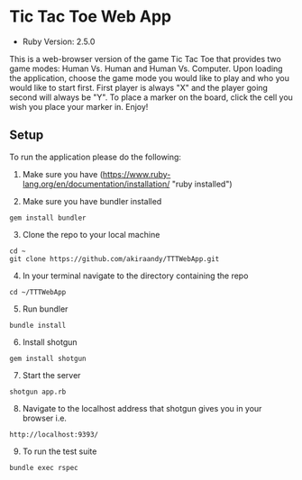 # Tic Tac Toe Web App

* Ruby Version: 2.5.0

This is a web-browser version of the game Tic Tac Toe that provides two game modes: Human Vs. Human and Human Vs. Computer. Upon loading the application, choose the game mode you would like to play and who you would like to start first. First player is always "X" and the player going second will always be "Y". To place a marker on the board, click the cell you wish you place your marker in. Enjoy!

## Setup

To run the application please do the following:

1. Make sure you have (https://www.ruby-lang.org/en/documentation/installation/ "ruby installed")

2. Make sure you have bundler installed
```
gem install bundler
```

3. Clone the repo to your local machine

```
cd ~
git clone https://github.com/akiraandy/TTTWebApp.git
```

4. In your terminal navigate to the directory containing the repo

```
cd ~/TTTWebApp
```

5. Run bundler
```
bundle install
```

6. Install shotgun
```
gem install shotgun
```

7. Start the server
```
shotgun app.rb
```

8. Navigate to the localhost address that shotgun gives you in your browser i.e.
```
http://localhost:9393/
```

9. To run the test suite
```
bundle exec rspec
```
